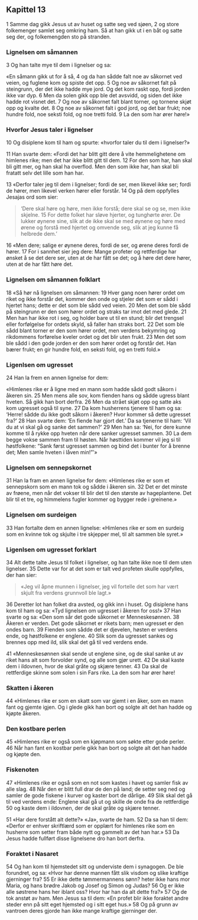 ## Kapittel 13

1 Samme dag gikk Jesus ut av huset og satte seg ved sjøen,
2 og store folkemenger samlet seg omkring ham. Så at han gikk ut i en båt og satte seg der, og folkemengden sto på stranden.

### Lignelsen om såmannen

3 Og han talte mye til dem i lignelser og sa: 

«En såmann gikk ut for å så,
4 og da han sådde falt noe av såkornet ved veien, og fuglene kom og spiste det opp.
5 Og noe av såkornet falt på steingrunn, der det ikke hadde mye jord. Og det kom raskt opp, fordi jorden ikke var dyp.
6 Men da solen gikk opp ble det avsvidd, og siden det ikke hadde rot visnet det.
7 Og noe av såkornet falt blant torner, og tornene skjøt opp og kvalte det.
8 Og noe av såkornet falt i god jord, og det bar frukt; noe hundre fold, noe seksti fold, og noe tretti fold.
9 La den som har ører høre!»

### Hvorfor Jesus taler i lignelser

10 Og disiplene kom til ham og spurte: «hvorfor taler du til dem i lignelser?»

11 Han svarte dem: «Fordi det har blitt gitt dere å vite hemmelighetene om himlenes rike; men det har ikke blitt gitt til dem.
12 For den som har, han skal bli gitt mer, og han skal ha overflod. Men den som ikke har, han skal bli fratatt selv det lille som han har.

13 «Derfor taler jeg til dem i lignelser; fordi de ser, men likevel ikke ser; fordi de hører, men likevel verken hører eller forstår.
14 Og på dem oppfylles Jesajas ord som sier: 

>‘Dere skal høre og høre, men ikke forstå; 
>dere skal se og se, men ikke skjelne.
>15 For dette folket har sløve hjerter, 
>og tunghørte ører. 
>De lukker øynene sine, 
>slik at de ikke skal se med øynene 
>og høre med ørene 
>og forstå med hjertet 
>og omvende seg, 
>slik at jeg kunne få helbrede dem.’

16 «Men dere; salige er øynene deres, fordi de ser, og ørene deres fordi de hører.
17 For i sannhet sier jeg dere: Mange profeter og rettferdige har ønsket å se det dere ser, uten at de har fått se det; og å høre det dere hører, uten at de har fått høre det.

### Lignelsen om såmannen folklart

18 «Så hør nå lignelsen om såmannen:
19 Hver gang noen hører ordet om riket og ikke forstår det, kommer den onde og stjeler det som er sådd i hjertet hans; dette er det som ble sådd ved veien.
20 Men det som ble sådd på steingrunn er den som hører ordet og straks tar imot det med glede.
21 Men han har ikke rot i seg, og holder bare ut til en stund; blir det trengsel eller forfølgelse for ordets skyld, så faller han straks bort.
22 Det som ble sådd blant torner er den som hører ordet, men verdens bekymring og rikdommens forførelse kveler ordet og det blir uten frukt.
23 Men det som ble sådd i den gode jorden er den som hører ordet og forstår det. Han bærer frukt; en gir hundre fold, en seksti fold, og en tretti fold.»

### Ligenlsen om ugresset

24 Han la frem en annen lignelse for dem: 

«Himlenes rike er å ligne med en mann som hadde sådd godt såkorn i åkeren sin.
25 Men mens alle sov, kom fienden hans og sådde ugress blant hveten. Så gikk han bort derfra.
26 Men da strået skjøt opp og satte aks kom ugresset også til syne.
27 Da kom husherrens tjenere til ham og sa: ‘Herre! sådde du ikke godt såkorn i åkeren? Hvor kommer så dette ugresset fra?’
28 Han svarte dem: ‘En fiende har gjort det.’ Da sa tjenerne til ham: ‘Vil du at vi skal gå og sanke det sammen?’
29 Men han sa: ‘Nei, for dere kunne komme til å rykke opp hveten når dere sanker ugresset sammen.
30 La dem begge vokse sammen fram til høsten. Når høsttiden kommer vil jeg si til høstfolkene: “Sank først ugresset sammen og bind det i bunter for å brenne det; Men samle hveten i låven min!”’»

### Lignelsen om sennepskornet

31 Han la fram en annen lignelse for dem: «Himlenes rike er som et sennepskorn som en mann tok og sådde i åkeren sin.
32 Det er det minste av frøene, men når det vokser til blir det til den største av hageplantene. Det blir til et tre, og himmelens fugler kommer og bygger rede i greinene.»

### Lignelsen om surdeigen

33 Han fortalte dem en annen lignelse: «Himlenes rike er som en surdeig som en kvinne tok og skjulte i tre skjepper mel, til alt sammen ble syret.»

### Ligenlsen om ugresset forklart

34 Alt dette talte Jesus til folket i lignelser, og han talte ikke noe til dem uten lignelser.
35 Dette var for at det som er talt ved profeten skulle oppfylles, der han sier: 

>«Jeg vil åpne munnen i lignelser, 
>jeg vil fortelle det som har vært skjult fra verdens grunnvoll ble lagt.»

36 Deretter lot han folket dra avsted, og gikk inn i huset. Og disiplene hans kom til ham og sa: «Tyd lignelsen om ugresset i åkeren for oss!»
37 Han svarte og sa: «Den som sår det gode såkornet er Menneskesønnen.
38 Åkeren er verden. Det gode såkornet er rikets barn; men ugresset er den ondes barn.
39 Fienden som sådde det er djevelen, høsten er verdens ende, og høstfolkene er englene.
40 Slik som da ugresset sankes og brennes opp med ild, slik skal det gå til ved verdens ende.

41 «Menneskesønnen skal sende ut englene sine, og de skal sanke ut av riket hans alt som forvolder synd, og alle som gjør urett.
42 De skal kaste dem i ildovnen, hvor de skal gråte og skjære tenner.
43 Da skal de rettferdige skinne som solen i sin Fars rike. La den som har ører høre!

### Skatten i åkeren

44 «Himlenes rike er som en skatt som var gjemt i en åker, som en mann fant og gjemte igjen. Og i glede gikk han bort og solgte alt det han hadde og kjøpte åkeren.

### Den kostbare perlen

45 «Himlenes rike er også som en kjøpmann som søkte etter gode perler.
46 Når han fant en kostbar perle gikk han bort og solgte alt det han hadde og kjøpte den.

### Fiskenoten

47 «Himlenes rike er også som en not som kastes i havet og samler fisk av alle slag.
48 Når den er blitt full drar de den på land; de setter seg ned og samler de gode fiskene i kurver og kaster bort de dårlige.
49 Slik skal det gå til ved verdens ende: Englene skal gå ut og skille de onde fra de rettferdige
50 og kaste dem i ildovnen, der de skal gråte og skjære tenner.

51 «Har dere forstått alt dette?» «Ja», svarte de ham.
52 Da sa han til dem: «Derfor er enhver skriftlærd som er opplært for himlenes rike som en husherre som setter fram både nytt og gammelt av det han har.»
53 Da Jesus hadde fullført disse lignelsene dro han bort derfra.

### Foraktet i Nasaret

54 Og han kom til hjemstedet sitt og underviste dem i synagogen. De ble forundret, og sa: «Hvor har denne mannen fått slik visdom og slike kraftige gjerninger fra?
55 Er ikke dette tømmermannens sønn? heter ikke hans mor Maria, og hans brødre Jakob og Josef og Simon og Judas?
56 Og er ikke alle søstrene hans her iblant oss? Hvor har han da alt dette fra?»
57 Og de tok anstøt av ham. Men Jesus sa til dem: «En profet blir ikke foraktet andre steder enn på sitt eget hjemsted og i sitt eget hus.»
58 Og på grunn av vantroen deres gjorde han ikke mange kraftige gjerninger der.
